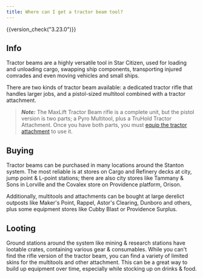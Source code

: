 ```yaml
---
title: Where can I get a tractor beam tool?
---
```


{{version_check("3.23.0")}}

## Info

Tractor beams are a highly versatile tool in Star Citizen, used for loading and
unloading cargo, swapping ship components, transporting injured comrades and
even moving vehicles and small ships.

There are two kinds of tractor beam available: a dedicated tractor rifle that
handles larger jobs, and a pistol-sized multitool combined with a tractor
attachment.

> ***Note:*** The MaxLift Tractor Beam rifle is a complete unit, but the
> pistol version is two parts; a Pyro Multitool, plus a TruHold Tractor
> Attachment. Once you have both parts, you must
> [equip the tractor attachment](./equip-attachments.md) to use it.

## Buying

Tractor beams can be purchased in many locations around the Stanton system.
The most reliable is at stores on Cargo and Refinery decks at city, jump point
& L-point stations; there are also city stores like Tammany & Sons in Lorville
and the Covalex store on Providence platform, Orison.

Additionally, multitools and attachments can be bought at large derelict
outposts like Maker's Point, Rappel, Astor's Clearing, Dunboro and others,
plus some equipment stores like Cubby Blast or Providence Surplus.

## Looting

Ground stations around the system like mining & research stations have lootable
crates, containing various gear & consumables. While you can't find the rifle
version of the tractor beam, you can find a variety of limited skins for the
multitools and other attachment. This can be a great way to build up equipment
over time, especially while stocking up on drinks & food.
